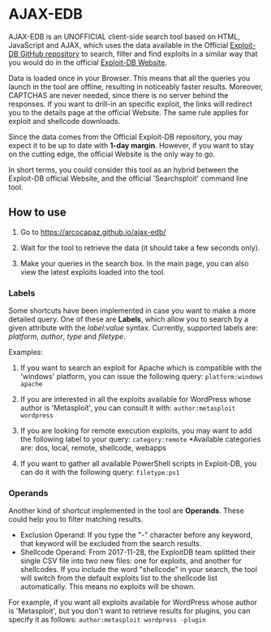 # AJAX-EDB

AJAX-EDB is an UNOFFICIAL client-side search tool based on HTML, JavaScript and AJAX, which uses the data available in the Official [Exploit-DB GitHub repository](https://github.com/offensive-security/exploit-database) to search, filter and find exploits in a similar way that you would do in the official [Exploit-DB Website](https://www.exploit-db.com/).

Data is loaded once in your Browser. This means that all the queries you launch in the tool are offline, resulting in noticeably faster results. Moreover, CAPTCHAS are never needed, since there is no server behind the responses. If you want to drill-in an specific exploit, the links will redirect you to the details page at the official Website. The same rule applies for exploit and shellcode downloads.

Since the data comes from the Official Exploit-DB repository, you may expect it to be up to date with **1-day margin**. However, if you want to stay on the cutting edge, the official Website is the only way to go.

In short terms, you could consider this tool as an hybrid between the Exploit-DB official Website, and the official 'Searchsploit' command line tool.

## How to use

1. Go to https://arcocapaz.github.io/ajax-edb/

2. Wait for the tool to retrieve the data (it should take a few seconds only).

3. Make your queries in the search box. In the main page, you can also view the latest exploits loaded into the tool.

### Labels

Some shortcuts have been implemented in case you want to make a more detailed query. One of these are **Labels**, which allow you to search by a given attribute with the _label:value_ syntax. Currently, supported labels are: _platform_, _author_, _type_ and _filetype_.

Examples:

1. If you want to search an exploit for Apache which is compatible with the 'windows' platform, you can issue the following query:
`platform:windows apache`

2. If you are interested in all the exploits available for WordPress whose author is 'Metasploit', you can consult it with:
`author:metasploit wordpress`

3. If you are looking for remote execution exploits, you may want to add the following label to your query:
`category:remote`
*Available categories are: dos, local, remote, shellcode, webapps

4. If you want to gather all available PowerShell scripts in Exploit-DB, you can do it with the following query:
`filetype:ps1`

### Operands

Another kind of shortcut implemented in the tool are **Operands**. These could help you to filter matching results.

- Exclusion Operand: If you type the "-" character before any keyword, that keyword will be excluded from the search results.
- Shellcode Operand: From 2017-11-28, the ExploitDB team splitted their single CSV file into two new files: one for exploits, and another for shellcodes. If you include the word "shellcode" in your search, the tool will switch from the default exploits list to the shellcode list automatically. This means no exploits will be shown.

For example, if you want all exploits available for WordPress whose author is 'Metasploit', but you don't want to retrieve results for plugins, you can specify it as follows: 
`author:metasploit wordpress -plugin`
